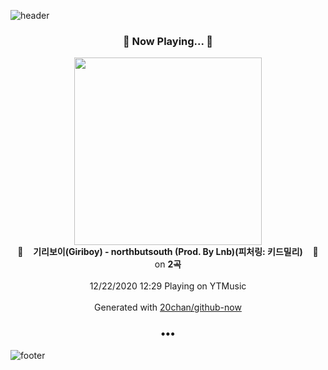 ![header](https://capsule-render.vercel.app/api?type=wave&height=170&section=header&text=Hi.%20I'm%20SHIFT&fontColor=090707&fontAlignX=45&fontAlignY=65&fontSize=100)

<h3 align="center">🎵 Now Playing... 🎵</h3>
<p align="center">
  <a href="https://music.youtube.com/channel/UCMRvw9TUJB5m32YPrxLu7ag">
    <img width="300" src="https://lh3.googleusercontent.com/zPsFLEf0cVAD6BwlsVo7JP1zv2_XM4xbm-olOUPRrrO-rr1RuY891X6rRhx17c0IWJCpIGl4o2ch_GRZ">
  </a>
  <br>
  🎵&nbsp&nbsp&nbsp <b>기리보이(Giriboy) - northbutsouth (Prod. By Lnb)(피처링: 키드밀리)</b> &nbsp&nbsp&nbsp🎵
  <br>
  on <b>2곡</b>
  
  <br />
  <br />
  12/22/2020 12:29 Playing on YTMusic
  <br />
  <br />
  Generated with <a href="https://github.com/20chan/github-now">20chan/github-now</a>
</p>

<h3 align="center">•••</h3>

![footer](https://capsule-render.vercel.app/api?type=wave&height=150&section=footer)
